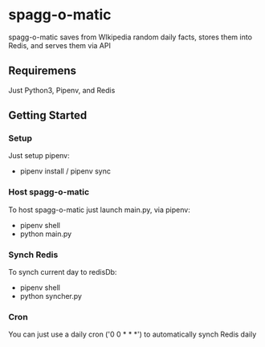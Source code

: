 # spagg-o-matic
spagg-o-matic saves from WIkipedia random daily facts, stores them into Redis, and serves them via API

## Requiremens
Just Python3, Pipenv, and Redis

## Getting Started

### Setup
Just setup pipenv:
- pipenv install / pipenv sync

### Host spagg-o-matic
To host spagg-o-matic just launch main.py, via pipenv:
- pipenv shell
- python main.py

### Synch Redis
To synch current day to redisDb:
- pipenv shell
- python syncher.py

### Cron
You can just use a daily cron ('0 0 * * *') to automatically synch Redis daily
